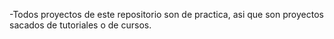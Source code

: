 -Todos proyectos de este repositorio son de practica, asi que son proyectos sacados de tutoriales o de cursos.